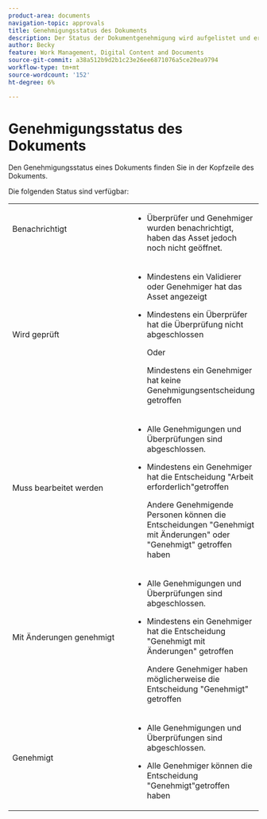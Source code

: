 ```yaml
---
product-area: documents
navigation-topic: approvals
title: Genehmigungsstatus des Dokuments
description: Der Status der Dokumentgenehmigung wird aufgelistet und erläutert
author: Becky
feature: Work Management, Digital Content and Documents
source-git-commit: a38a512b9d2b1c23e26ee6871076a5ce20ea9794
workflow-type: tm+mt
source-wordcount: '152'
ht-degree: 6%

---
```


# Genehmigungsstatus des Dokuments

Den Genehmigungsstatus eines Dokuments finden Sie in der Kopfzeile des Dokuments.

Die folgenden Status sind verfügbar:

<table>
            <col style="width: 50%;" />
            <col style="width: 50%;" />
            <tbody>
                 <tr>
                    <td>
                        Benachrichtigt</p>
                    </td>
                    <td>
                        <ul>
                            <li>
                                Überprüfer und Genehmiger wurden benachrichtigt, haben das Asset jedoch noch nicht geöffnet.
                            </li>
                        </ul>
                    </td>
                </tr>
                 <tr>
                    <td>
                        Wird geprüft</p>
                    </td>
                    <td>
                        <ul>
                            <li>
                                <p>Mindestens ein Validierer oder Genehmiger hat das Asset angezeigt</p>
                            </li>
                            <li>
                                <p>Mindestens ein Überprüfer hat die Überprüfung nicht abgeschlossen</p><p>Oder</p>
                                <p>Mindestens ein Genehmiger hat keine Genehmigungsentscheidung getroffen</p>
                            </li>
                        </ul>
                    </td>
                </tr>
                 <tr>
                    <td>Muss bearbeitet werden</p>
                    </td>
                    <td>
                        <ul>
                            <li>
                                <p>Alle Genehmigungen und Überprüfungen sind abgeschlossen.</p>
                            </li>
                            <li>
                                <p>Mindestens ein Genehmiger hat die Entscheidung "Arbeit erforderlich"getroffen</p>
                                <p>Andere Genehmigende Personen können die Entscheidungen "Genehmigt mit Änderungen" oder "Genehmigt" getroffen haben
                            </li>
                        </ul>
                    </td>
                </tr>
                  <tr>
                    <td>Mit Änderungen genehmigt</p>
                    </td>
                    <td>
                        <ul>
                            <li>
                                <p>Alle Genehmigungen und Überprüfungen sind abgeschlossen.</p>
                            </li>
                            <li>
                                <p>Mindestens ein Genehmiger hat die Entscheidung "Genehmigt mit Änderungen" getroffen</p>
                                <p>Andere Genehmiger haben möglicherweise die Entscheidung "Genehmigt" getroffen
                            </li>
                        </ul>
                    </td>
                </tr>
                 <tr>
                    <td>Genehmigt</p>
                    </td>
                    <td>
                        <ul>
                            <li>
                                <p>Alle Genehmigungen und Überprüfungen sind abgeschlossen.</p>
                            </li>
                            <li>
                                <p>Alle Genehmiger können die Entscheidung "Genehmigt"getroffen haben
                            </li>
                        </ul>
                    </td>
                </tr>
           </tbody>
        </table>
